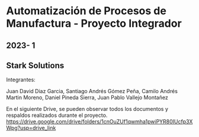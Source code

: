 # Automatización de Procesos de Manufactura - Proyecto Integrador
## 2023- 1
## Stark Solutions

Integrantes:

Juan David Diaz Garcia, Santiago Andrés Gómez Peña, Camilo Andrés Martin Moreno, Daniel Pineda Sierra, Juan Pablo Vallejo Montañez 


En el siguiente Drive, se pueden observar todos los documentos y respaldos realizados durante el proyecto.
https://drive.google.com/drive/folders/1cnOuZUf1qwmha1pwiPYR80IUcfp3XWpg?usp=drive_link
